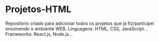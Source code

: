 # Projetos-HTML
Repositório criado para adicionar todos os projetos que já fiz/participei envolvendo o ambiente WEB. Linguagens: HTML, CSS, JavaScript... Frameworks: React.js, Node.js...
